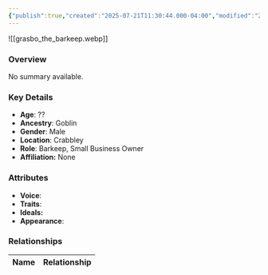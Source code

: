 ```yaml
---
{"publish":true,"created":"2025-07-21T11:30:44.000-04:00","modified":"2025-07-25T11:36:48.000-04:00","published":"2025-07-25T11:36:48.000-04:00","cssclasses":"","Age":"??","Ancestry":"Goblin","Gender":"Male","Location":["Crabbley"],"Role":["Barkeep, Small Business Owner"],"Affiliation":["None"],"Appearances":[]}
---
```



![[grasbo_the_barkeep.webp]]

### Overview
No summary available.

### Key Details
- **Age**: ??
- **Ancestry**: Goblin
- **Gender**: Male
- **Location**: Crabbley
- **Role**: Barkeep, Small Business Owner
- **Affiliation:** None

### Attributes
- **Voice**: 
- **Traits**: 
- **Ideals:** 
- **Appearance**:

### Relationships

| Name  | Relationship |
| ----- | ------------ |

